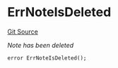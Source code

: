 # ErrNoteIsDeleted
[Git Source](https://github.com/Crossbell-Box/Crossbell-Contracts/blob/7fb0a111be44c9c39adc514360ef463c6a04b62a/contracts/libraries/Error.sol)

*Note has been deleted*


```solidity
error ErrNoteIsDeleted();
```

